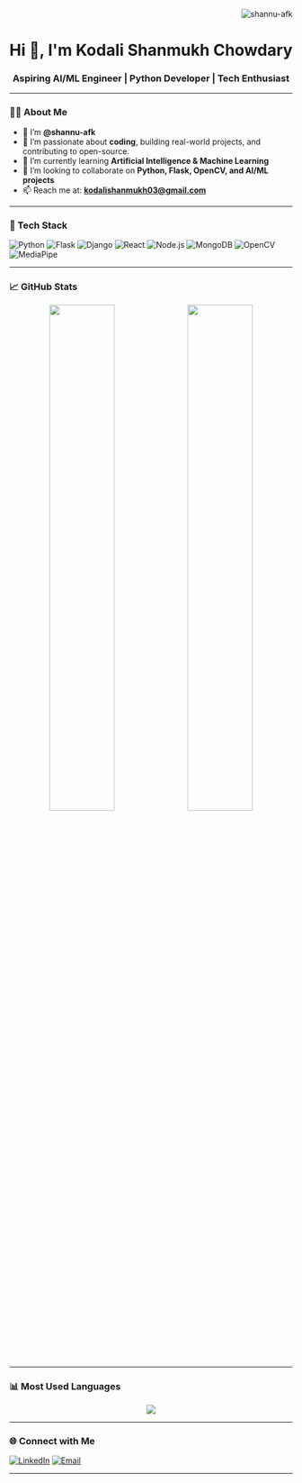 <!-- Profile Views Badge -->
<p align="right">
  <img src="https://komarev.com/ghpvc/?username=shannu-afk&label=Profile%20views&color=0e75b6&style=flat" alt="shannu-afk" />
</p>

<h1 align="center">Hi 👋, I'm Kodali Shanmukh Chowdary</h1>
<h3 align="center">Aspiring AI/ML Engineer | Python Developer | Tech Enthusiast</h3>

---

### 👨‍💻 About Me

- 👋 I’m **@shannu-afk**
- 👀 I’m passionate about **coding**, building real-world projects, and contributing to open-source.
- 🌱 I’m currently learning **Artificial Intelligence & Machine Learning**
- 💞️ I’m looking to collaborate on **Python, Flask, OpenCV, and AI/ML projects**
- 📫 Reach me at: **kodalishanmukh03@gmail.com**

---

### 🚀 Tech Stack

![Python](https://img.shields.io/badge/-Python-3776AB?style=flat&logo=python&logoColor=white)
![Flask](https://img.shields.io/badge/-Flask-000000?style=flat&logo=flask)
![Django](https://img.shields.io/badge/-Django-092E20?style=flat&logo=django)
![React](https://img.shields.io/badge/-React-61DAFB?style=flat&logo=react&logoColor=black)
![Node.js](https://img.shields.io/badge/-Node.js-43853D?style=flat&logo=node.js)
![MongoDB](https://img.shields.io/badge/-MongoDB-4EA94B?style=flat&logo=mongodb)
![OpenCV](https://img.shields.io/badge/-OpenCV-5C3EE8?style=flat&logo=opencv)
![MediaPipe](https://img.shields.io/badge/-MediaPipe-orange?style=flat)

---

### 📈 GitHub Stats

<p align="center">
  <img width="48%" src="https://github-readme-stats.vercel.app/api?username=shannu-afk&show_icons=true&theme=tokyonight" />
  <img width="48%" src="https://github-readme-streak-stats.herokuapp.com/?user=shannu-afk&theme=tokyonight" />
</p>

---

### 📊 Most Used Languages

<p align="center">
  <img src="https://github-readme-stats.vercel.app/api/top-langs/?username=shannu-afk&layout=compact&theme=tokyonight" />
</p>

---

### 🌐 Connect with Me

[![LinkedIn](https://img.shields.io/badge/-LinkedIn-0A66C2?style=flat&logo=linkedin&logoColor=white)](https://www.linkedin.com/in/shanmukh-chowdary-kodali-b4462526a/)
[![Email](https://img.shields.io/badge/-Gmail-D14836?style=flat&logo=gmail&logoColor=white)](mailto:kodalishanmukh03@gmail.com)

---

<!---
shannu-afk/shannu-afk is a ✨ special ✨ repository because its `README.md` (this file) appears on your GitHub profile.
--->
